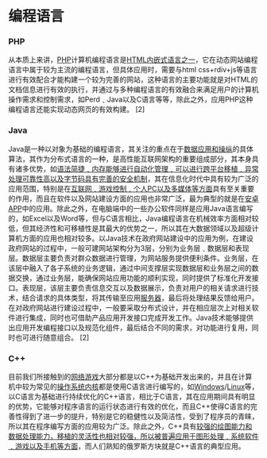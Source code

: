 # 编程语言

### **PHP**

从本质上来讲，[PHP](https://baike.baidu.com/item/PHP/9337)计算机编程语言是<u>[HTML](https://baike.baidu.com/item/HTML/97049)内嵌式语言之一</u>，它在动态网站编程语言中属于较为主流的编程语言，但具体应用时，需要与html css+rdiv+js等语言进行有效配合才能构建一个较为完善的网站，这种语言的主要功能就是对HTML的文档信息进行有效的执行，并通过与多种编程语言的有效融合来满足用户的计算机操作需求和控制需求，如Perd﹑Java以及C语言等等，除此之外，应用PHP这种编程语言还能实现动态网页的有效构建。 [2] 

### **Java**

Java是一种以对象为基础的编程语言，其关注的重点在于<u>数据应用和操纵</u>的具体算法，其作为分布式语言的一种，是高性能互联网架构的重要组成部分，其本身具有诸多优势，如<u>语法简捷﹑内存能够进行自动化管理﹑可以进行跨平台移植﹑异常处理可靠性高以及字节码具有完善的安全机制</u>，其在信息化时代中具有较为广泛的应用范围，特别是在<u>互联网﹑游戏控制﹑个人[PC](https://baike.baidu.com/item/PC/107)以及多媒体等方面</u>具有至关重要的作用，而且在软件以及网站建设方面的应用也非常广泛，最为典型的就是在<u>安卓APP</u>中的应用。除此之外，在电脑端中的一些办公软件同样是应用Java语言编写的，如Excel以及Word等，但与C语言相比，Java编程语言在机械效率方面相对较低，但其经济性和可移植性是其最大的优势之一，所以其在大数据领域以及超级计算机方面的应用也相对较多。以Java技术在政府网站建设中的应用为例，在建设政府网站的过程中，一般可建网站架构分为3层，分别为业务层﹑数据层和表现层。数据层主要负责对群众数据进行管理，为网站服务提供便利条件。业务层，在该层中融入了各子系统的业务逻辑，通过中间支撑层实现数据层和业务层之间的数据交换，通过业务层，能确保网站应用功能的顺利实现，同时提供了标准化开发接口。表现层，该层主要负责信息交互以及数据展示，负责对用户的相关请求进行技术，结合请求的具体类型，将其传输至应用[服务器](https://baike.baidu.com/item/服务器/100571)，最后将处理结果反馈给用户。在对政府网站进行建设过程中，一般要采取分布式设计，并在相应层次上对相关软件进行集成，同时也可借助产品应用开发接口完成开发工作。Java技术能够提供出应用开发编程接口以及规范化组件，最后结合不同的需求，对功能进行复用，同时也可进行随意组合。 [2] 

### **C++**

目前我们所接触到的<u>网络游戏</u>大部分都是以C++为基础开发出来的，并且在计算机中较为常见的<u>操作系统内核</u>都是使用C语言进行编写的，如[Windows](https://baike.baidu.com/item/Windows/165458)/[Linux](https://baike.baidu.com/item/Linux/27050)等，以C语言为基础进行持续优化的C++语言，相比于C语言，其在应用期间具有明显的优势，它能够对程序语言的运行状态进行有效的优化，而且C++使得C语言的完善性得到了进一步的提升，特别是它的稳健性以及简洁性，受到了程序员的青睐，所以其在程序编写方面的应用较为广泛。除此之外，C++具有<u>较强的绘图能力和数据处理能力，移植的灵活性也相对较强，所以被普遍应用于图形处理﹑系统软件﹑游戏以及手机等方面</u>，而人们熟知的俄罗斯方块就是C++语言的典型应用。